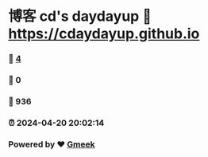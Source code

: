 # 博客 cd's daydayup :link: https://cdaydayup.github.io 
### :page_facing_up: [4](https://cdaydayup.github.io/tag.html) 
### :speech_balloon: 0 
### :hibiscus: 936 
### :alarm_clock: 2024-04-20 20:02:14 
### Powered by :heart: [Gmeek](https://github.com/Meekdai/Gmeek)
